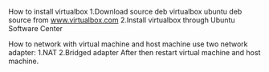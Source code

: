 How to install virtualbox
1.Download source deb virtualbox ubuntu deb source from www.virtualbox.com
2.Install virtualbox through Ubuntu Software Center

How to network with virtual machine and host machine
use two network adapter:
    1.NAT
    2.Bridged adapter
After then restart virtual machine and host machine.
